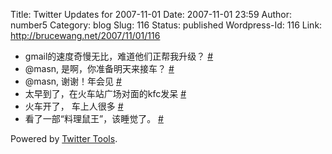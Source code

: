 Title: Twitter Updates for 2007-11-01
Date: 2007-11-01 23:59
Author: number5
Category: blog
Slug: 116
Status: published
Wordpress-Id: 116
Link: http://brucewang.net/2007/11/01/116

-   gmail的速度奇慢无比，难道他们正帮我升级？
    [\#](http://twitter.com/number5/statuses/379381212)
-   @masn, 是啊，你准备明天来接车？
    [\#](http://twitter.com/number5/statuses/379386922)
-   @masn, 谢谢！年会见
    [\#](http://twitter.com/number5/statuses/379400202)
-   太早到了，在火车站广场对面的kfc发呆
    [\#](http://twitter.com/number5/statuses/380250172)
-   火车开了， 车上人很多
    [\#](http://twitter.com/number5/statuses/380392772)
-   看了一部“料理鼠王”，该睡觉了。
    [\#](http://twitter.com/number5/statuses/380779212)

Powered by [Twitter Tools](http://alexking.org/projects/wordpress).
